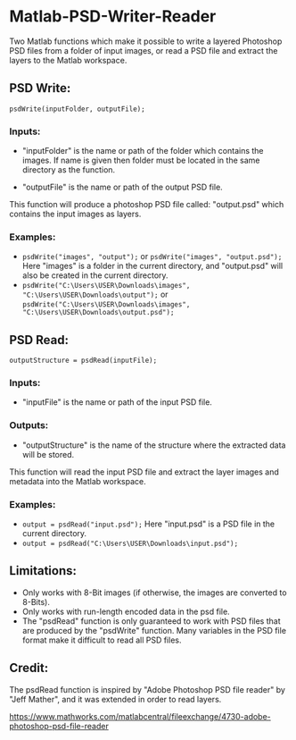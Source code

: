 # Matlab-PSD-Writer-Reader
Two Matlab functions which make it possible to write a layered Photoshop PSD files from a folder of input images, or read a PSD file and extract the layers to the Matlab workspace.

## PSD Write:

```psdWrite(inputFolder, outputFile);```

### Inputs:

- "inputFolder" is the name or path of the folder which contains the images. If name is given then folder must be located in the same directory as the function.

- "outputFile" is the name or path of the output PSD file.

This function will produce a photoshop PSD file called: "output.psd" which contains the input images as layers.

### Examples: 
- `psdWrite("images", "output");` or `psdWrite("images", "output.psd");` Here "images" is a folder in the current directory, and "output.psd" will also be created in the current directory.
- `psdWrite("C:\Users\USER\Downloads\images", "C:\Users\USER\Downloads\output");` or `psdWrite("C:\Users\USER\Downloads\images", "C:\Users\USER\Downloads\output.psd");`

## PSD Read:

```outputStructure = psdRead(inputFile);```

### Inputs:

- "inputFile" is the name or path of the input PSD file.

### Outputs:

- "outputStructure" is the name of the structure where the extracted data will be stored.

This function will read the input PSD file and extract the layer images and metadata into the Matlab workspace.

### Examples: 
- `output = psdRead("input.psd");` Here "input.psd" is a PSD file in the current directory.
- `output = psdRead("C:\Users\USER\Downloads\input.psd");`

## Limitations:
- Only works with 8-Bit images (if otherwise, the images are converted to 8-Bits).
- Only works with run-length encoded data in the psd file.
- The "psdRead" function is only guaranteed to work with PSD files that are produced by the "psdWrite" function. Many variables in the PSD file format make it difficult to read all PSD files.

## Credit:
The psdRead function is inspired by "Adobe Photoshop PSD file reader" by "Jeff Mather", and it was extended in order to read layers.

https://www.mathworks.com/matlabcentral/fileexchange/4730-adobe-photoshop-psd-file-reader
